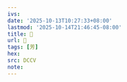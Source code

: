 ```yaml
---
ivs:
date: '2025-10-13T10:27:33+08:00'
lastmod: '2025-10-14T21:46:45-08:00'
title: 􁛽
url: 􁛽
tags: [芳]
hex: 
src: DCCV
note:
---
```

